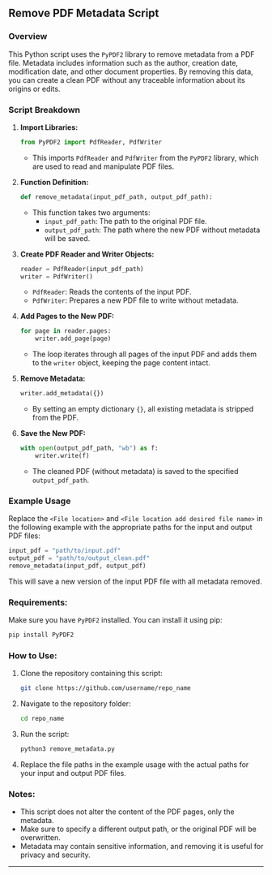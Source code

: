 
## **Remove PDF Metadata Script**

### **Overview**
This Python script uses the `PyPDF2` library to remove metadata from a PDF file. Metadata includes information such as the author, creation date, modification date, and other document properties. By removing this data, you can create a clean PDF without any traceable information about its origins or edits.

### **Script Breakdown**

1. **Import Libraries:**
   ```python
   from PyPDF2 import PdfReader, PdfWriter
   ```
   - This imports `PdfReader` and `PdfWriter` from the `PyPDF2` library, which are used to read and manipulate PDF files.

2. **Function Definition:**
   ```python
   def remove_metadata(input_pdf_path, output_pdf_path):
   ```
   - This function takes two arguments: 
     - `input_pdf_path`: The path to the original PDF file.
     - `output_pdf_path`: The path where the new PDF without metadata will be saved.

3. **Create PDF Reader and Writer Objects:**
   ```python
   reader = PdfReader(input_pdf_path)
   writer = PdfWriter()
   ```
   - `PdfReader`: Reads the contents of the input PDF.
   - `PdfWriter`: Prepares a new PDF file to write without metadata.

4. **Add Pages to the New PDF:**
   ```python
   for page in reader.pages:
       writer.add_page(page)
   ```
   - The loop iterates through all pages of the input PDF and adds them to the `writer` object, keeping the page content intact.

5. **Remove Metadata:**
   ```python
   writer.add_metadata({})
   ```
   - By setting an empty dictionary `{}`, all existing metadata is stripped from the PDF.

6. **Save the New PDF:**
   ```python
   with open(output_pdf_path, "wb") as f:
       writer.write(f)
   ```
   - The cleaned PDF (without metadata) is saved to the specified `output_pdf_path`.

### **Example Usage**

Replace the `<File location>` and `<File location add desired file name>` in the following example with the appropriate paths for the input and output PDF files:

```python
input_pdf = "path/to/input.pdf"
output_pdf = "path/to/output_clean.pdf"
remove_metadata(input_pdf, output_pdf)
```

This will save a new version of the input PDF file with all metadata removed.

### **Requirements:**

Make sure you have `PyPDF2` installed. You can install it using pip:

```bash
pip install PyPDF2
```

### **How to Use:**
1. Clone the repository containing this script:
   ```bash
   git clone https://github.com/username/repo_name
   ```

2. Navigate to the repository folder:
   ```bash
   cd repo_name
   ```

3. Run the script:
   ```bash
   python3 remove_metadata.py
   ```

4. Replace the file paths in the example usage with the actual paths for your input and output PDF files.

### **Notes:**
- This script does not alter the content of the PDF pages, only the metadata.
- Make sure to specify a different output path, or the original PDF will be overwritten.
- Metadata may contain sensitive information, and removing it is useful for privacy and security.

---

